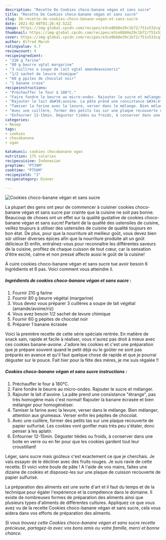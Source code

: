 ```yaml
---
description: "Recette De Cookies choco-banane végan et sans sucre"
title: "Recette De Cookies choco-banane végan et sans sucre"
slug: 56-recette-de-cookies-choco-banane-vegan-et-sans-sucre
date: 2021-02-08T01:26:43.522Z
image: https://img-global.cpcdn.com/recipes/e3ce8bb8e29c1b72/751x532cq70/cookies-choco-banane-vegan-et-sans-sucre-photo-principale-de-la-recette.jpg
thumbnail: https://img-global.cpcdn.com/recipes/e3ce8bb8e29c1b72/751x532cq70/cookies-choco-banane-vegan-et-sans-sucre-photo-principale-de-la-recette.jpg
cover: https://img-global.cpcdn.com/recipes/e3ce8bb8e29c1b72/751x532cq70/cookies-choco-banane-vegan-et-sans-sucre-photo-principale-de-la-recette.jpg
author: Alfred Marsh
ratingvalue: 4.7
reviewcount: 4
recipeingredient:
- "210 g farine"
- "80 g beurre vgtal margarine"
- "3 cuillres a soupe de lait vgtal amandeavoineriz"
- "1/2 sachet de levure chimique"
- "60 g ppites de chocolat noir"
- "1 banane crase"
recipeinstructions:
- "Préchauffer le four à 180°C."
- "Faire fondre le beurre au micro-ondes. Rajouter le sucre et mélanger."
- "Rajouter le lait d&#39;avoine. La pâte prend une consistance &#34;étrange&#34;, pas très homogène mais c&#39;est normal! Rajouter la banane écrasée et bien mélanger pour homogénéiser."
- "Tamiser la farine avec la levure, verser dans le mélange. Bien mélanger, attention aux grumeaux. Verser enfin les pépites de chocolat."
- "Avec une cuillère, former des petits tas sur une plaque recouverte de papier sulfurisé. Les cookies vont gonfler mais très peu s&#39;étaler, donc penser à les aplatir."
- "Enfourner 12-15min. Déguster tièdes ou froids, à conserver dans une boite en verre ou en fer pour que les cookies gardent tout leur croustillant!"
categories:
- Resep
tags:
- cookies
- chocobanane
- vgan

katakunci: cookies chocobanane vgan 
nutrition: 175 calories
recipecuisine: Indonesian
preptime: "PT39M"
cooktime: "PT56M"
recipeyield: "3"
recipecategory: Dinner

---
```



![Cookies choco-banane végan et sans sucre](https://img-global.cpcdn.com/recipes/e3ce8bb8e29c1b72/751x532cq70/cookies-choco-banane-vegan-et-sans-sucre-photo-principale-de-la-recette.jpg)

La plupart des gens ont peur de commencer à cuisiner cookies choco-banane végan et sans sucre par crainte que la cuisine ne soit pas bonne. Beaucoup de choses ont un effet sur la qualité gustative de cookies choco-banane végan et sans sucre! Partant de la qualité des ustensiles de cuisine, veillez toujours à utiliser des ustensiles de cuisine de qualité toujours en bon état. De plus, pour que la nourriture ait meilleur goût, vous devez bien sûr utiliser diverses épices afin que la nourriture produite ait un goût délicieux Et enfin, entraînez-vous pour reconnaître les différentes saveurs de la cuisine, profitez de chaque cuisson de tout cœur, car la sensation d'être excité, calme et non pressé affecte aussi le goût de la cuisine!

<!--inarticleads1-->

À cuire cookies choco-banane végan et sans sucre tue avoir besoin 6 Ingrédients et 6 pas. Voici comment vous atteindre il.

##### Ingrédients de cookies choco-banane végan et sans sucre :

1. Fournir 210 g farine
1. Fournir 80 g beurre végétal (margarine)
1. Vous devez vous préparer 3 cuillères a soupe de lait végétal (amande/avoine/riz)
1. Vous avez besoin 1/2 sachet de levure chimique
1. Fournir 60 g pépites de chocolat noir
1. Préparer 1 banane écrasée


Voici la première recette de cette série spéciale rentrée. En matière de snack sain, rapide et facile à réaliser, vous n&#39;aurez pas droit à mieux avec ces cookies banane-avoine. J&#39;adore les cookies et c&#39;est une préparation que je prépare souvent quand le petit déjà ou le goûter ne sont pas préparés en avance et qu&#39;il faut quelque chose de rapide et que je pourrai déguster sur le pouce. Fait hier pour la fête des mères, je me suis régalée !! 

<!--inarticleads2-->

##### Cookies choco-banane végan et sans sucre instructions :

1. Préchauffer le four à 180°C.
1. Faire fondre le beurre au micro-ondes. Rajouter le sucre et mélanger.
1. Rajouter le lait d&#39;avoine. La pâte prend une consistance &#34;étrange&#34;, pas très homogène mais c&#39;est normal! Rajouter la banane écrasée et bien mélanger pour homogénéiser.
1. Tamiser la farine avec la levure, verser dans le mélange. Bien mélanger, attention aux grumeaux. Verser enfin les pépites de chocolat.
1. Avec une cuillère, former des petits tas sur une plaque recouverte de papier sulfurisé. Les cookies vont gonfler mais très peu s&#39;étaler, donc penser à les aplatir.
1. Enfourner 12-15min. Déguster tièdes ou froids, à conserver dans une boite en verre ou en fer pour que les cookies gardent tout leur croustillant!


Léger, sans sucre mais goûteux c&#39;est exactement ce que je cherchais. Je vais essayer de le décliner avec des fruits rouges. Je suis ravie de cette recette. Et voici votre boule de pâte ! A l&#39;aide de vos mains, faites une dizaine de cookies et disposez-les sur une plaque de cuisson recouverte de papier sulfurisé. 

<!--inarticleads1-->

<p>
La préparation des aliments est une sorte d'art et il faut du temps et de la technique pour égaler l'expérience et la compétence dans le domaine. Il existe de nombreuses formes de préparation des aliments ainsi que plusieurs types d'aliments de différentes cultures. Appliquez ce que vous avez vu de la recette Cookies choco-banane végan et sans sucre, cela vous aidera dans vos efforts de préparation des aliments.
</p>

<p>
<i>Si vous trouvez cette Cookies choco-banane végan et sans sucre recette précieuse, partagez-la avec vos bons amis ou votre famille, merci et bonne chance.</i>
</p>
